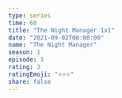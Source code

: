 ```yaml
--- 
type: series 
time: 60
title: "The Night Manager 1x1" 
date: "2021-09-02T00:00:00" 
name: "The Night Manager" 
season: 1 
episode: 1 
rating: 3 
ratingEmoji: "⭐️⭐️⭐️" 
share: false 
---
```

